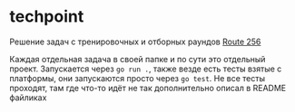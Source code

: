 # techpoint

Решение задач с тренировочных и отборных раундов [Route 256](https://route256.ozon.ru/)

Каждая отдельная задача в своей папке и по сути это отдельный проект. Запускается через `go run .`, также везде есть тесты взятые с платформы, они запускаются просто через `go test`. Не все тесты проходят, там где что-то идёт не так дополнительно описал в README файликах